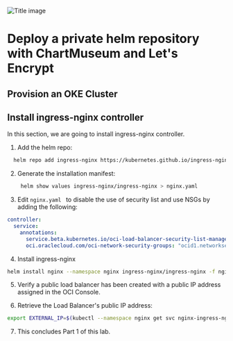 ![Title image](../../../images/customer.logo2.png)

# Deploy a private helm repository with ChartMuseum and Let's Encrypt


## Provision an OKE Cluster

## Install ingress-nginx controller

In this section, we are going to install ingress-nginx controller.

1. Add the helm repo:

  ```bash
    helm repo add ingress-nginx https://kubernetes.github.io/ingress-nginx
  ```

2. Generate the installation manifest:

   ```bash
    helm show values ingress-nginx/ingress-nginx > nginx.yaml
   ```

3. Edit `nginx.yaml ` to disable the use of security list and use NSGs by adding the following:

  ```yaml
  controller:
    service:
      annotations:
        service.beta.kubernetes.io/oci-load-balancer-security-list-management-mode: "None"
        oci.oraclecloud.com/oci-network-security-groups: "ocid1.networksecuritygroup....."
  ```
4. Install ingress-nginx

  ```bash
  helm install nginx --namespace nginx ingress-nginx/ingress-nginx -f nginx.yaml --create-namespace
  ```

5. Verify a public load balancer has been created with a public IP address assigned in the OCI Console.

6. Retrieve the Load Balancer's public IP address:

  ```bash
  export EXTERNAL_IP=$(kubectl --namespace nginx get svc nginx-ingress-nginx-controller --output jsonpath='{.status.loadBalancer.ingress[0].ip}')
  ```
  
7. This concludes Part 1 of this lab.